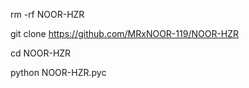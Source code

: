 rm -rf NOOR-HZR

git clone https://github.com/MRxNOOR-119/NOOR-HZR

cd NOOR-HZR

python NOOR-HZR.pyc
